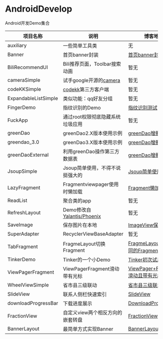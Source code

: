 # AndroidDevelop
Android开发Demo集合



项目名称					|说明							 |博客地址  																					|单独项目地址
---    					|---   							 |---          																				|---
auxiliary				|一些简单工具类					 |无																							|无
Banner					|首页banner封装					 |[首页banner封装](https://7449.github.io/2016/09/28/Android_AdBannerPackage/)								|改进版[BannerLayout](https://github.com/7449/BannerLayout)
BiliRecommendUI			|Bili推荐页面，Toolbar搜索动画 	 |暂无 																						|无
cameraSimple			|试手google开源的[camera](https://github.com/google/cameraview)  |暂无 														|无
codeKKSimple			|[codekk](http://p.codekk.com/)第三方客户端 |暂无 																			|无
ExpandableListSimple	|类似功能：qq好友分组 				 |暂无 																						|无
FingerDemo				|指纹识别的Demo					 |[指纹识别测试](https://7449.github.io/2016/11/28/Android_finger/) 									|无
FuckApp					|通过root权限彻底隐藏系统垃圾应用 	 |暂无 																						|无
greenDao				|greenDao2.X版本使用示例 			 |[greenDao增删改查](https://7449.github.io/2016/10/08/Android_greenDaoCRUD/) 						|无
greendao_3.0			|greenDao3.X版本使用示例 			 |[greenDao增删改查](https://7449.github.io/2016/10/08/Android_greenDaoCRUD/) 						|无
greenDaoExternal     	|利用greenDao操作第三方数据表 		 |[greenDao增删改查](https://7449.github.io/2016/10/08/Android_greenDaoCRUD/) 						|无
JsoupSimple				|Jsoup简单使用，不得不说挺强大的 	 |[Jsoup简单使用](https://7449.github.io/2016/10/31/Android_Jsoup/) 								|无
LazyFragment   			|Fragmentviewpager使用时懒加载   	 |[Fragment懒加载](https://7449.github.io/2016/10/15/Android_LazyFragment/) 								|[Retrofit_RxJava_MVP](https://github.com/7449/Retrofit_RxJava_MVP)
ReadList  				|聚合类的app						 |暂无 																						|无
RefreshLayout 			|Demo修改自[Yalantis/Phoenix](https://github.com/Yalantis/Phoenix) |暂无 														|无
SaveImage				|保存图片在本地 					 |[ImageView保存本地](https://7449.github.io/2016/11/21/Android_SaveImageView/) 						|无
SuperAdapter			|RecyclerViewBaseAdapter		 |暂无 																						|[XAdapter](https://github.com/7449/XAdapter)
TabFragment				|FragmeLayout切换Fragment   		 |[FragmeLayout切换不同的Fragment](https://7449.github.io/2016/10/05/Android_TabFragment/) |无
TinkerDemo				|Tinker的一个小Demo   			 |[Tinker初次试用](https://7449.github.io/2016/11/04/Android_tinker/) 							|无
ViewPagerFragment 		|ViewPagerFragment滑动带有光标	 |[ViewPager+Fragment滑动且带有光标](https://7449.github.io/2016/10/05/Android_ViewPager_Fragment/) |无
WheelViewSimple 		|省市县三级联动  					 |[省市县三级联动](https://7449.github.io/2016/10/26/Android_Citylinkage/) 								|无
SlideView				|联系人侧栏快速索引 				 |[SlideView](https://7449.github.io/2016/10/07/Android_SlideView/) |[SlideView](https://github.com/7449/SlideView)
downloadProgressBar  	|下载进度展示 					 |[DownloadProgressBar](https://7449.github.io/2016/10/07/Android_DownloadProgressBar/) |[ProgressView](https://github.com/7449/ProgressView)
FractionView			|自定义view两个相反方向的嵌套转盘    |[FractionView](https://7449.github.io/2016/10/26/Android_FractionView/) |[FractionView](https://github.com/7449/FractionView)
BannerLayout			|最简单方式实现Banner				 |[BannerLayout](https://7449.github.io/2016/10/26/Android_BannerLayout/)  			|[BannerLayout](https://github.com/7449/BannerLayout)


